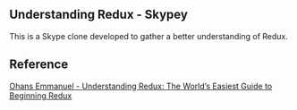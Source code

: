 ## Understanding Redux - Skypey

This is a Skype clone developed to gather a better understanding of Redux.

## Reference
[Ohans Emmanuel - Understanding Redux: The World’s Easiest Guide to Beginning Redux](https://medium.freecodecamp.org/understanding-redux-the-worlds-easiest-guide-to-beginning-redux-c695f45546f6)
